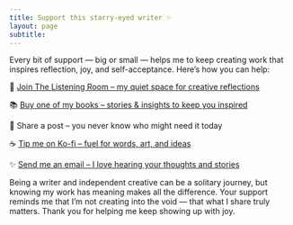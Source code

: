 ```yaml
---
title: Support this starry-eyed writer ✨
layout: page
subtitle: 
---
```


Every bit of support — big or small — helps me to keep creating work that inspires reflection, joy, and self-acceptance. Here’s how you can help:

  🌙 [Join The Listening Room – my quiet space for creative reflections](https://payhip.com/b/ROPCQ)

  📚 [Buy one of my books – stories & insights to keep you inspired](https://payhip.com/ArcadiaPage)

  💌 Share a post – you never know who might need it today

  ☕ [Tip me on Ko-fi – fuel for words, art, and ideas](https://ko-fi.com/arcadiapage)

  ✨ [Send me an email – I love hearing your thoughts and stories](mailto:arcadia@arcadiapage.com)

Being a writer and independent creative can be a solitary journey, but knowing my work has meaning makes all the difference. Your support reminds me that I’m not creating into the void — that what I share truly matters.
Thank you for helping me keep showing up with joy.
